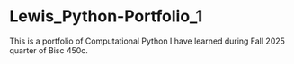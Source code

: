 # Lewis_Python-Portfolio_1
This is a portfolio of Computational Python I have learned during Fall 2025 quarter of Bisc 450c.

